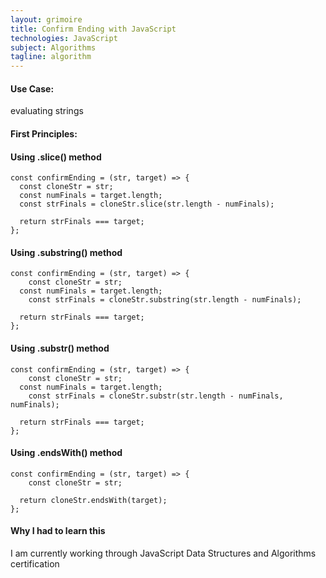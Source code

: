 ```yaml
---
layout: grimoire
title: Confirm Ending with JavaScript
technologies: JavaScript
subject: Algorithms
tagline: algorithm
---
```


#### Use Case:
evaluating strings
#### First Principles:

#### Using .slice() method
```
const confirmEnding = (str, target) => {
  const cloneStr = str;
  const numFinals = target.length;
  const strFinals = cloneStr.slice(str.length - numFinals);

  return strFinals === target;
};
```
#### Using .substring() method
```
const confirmEnding = (str, target) => {
	const cloneStr = str;
  const numFinals = target.length;
	const strFinals = cloneStr.substring(str.length - numFinals);

  return strFinals === target;
};
```
#### Using .substr() method
```
const confirmEnding = (str, target) => {
	const cloneStr = str;
  const numFinals = target.length;
	const strFinals = cloneStr.substr(str.length - numFinals, numFinals);

  return strFinals === target;
};
```
#### Using .endsWith() method
```
const confirmEnding = (str, target) => {
	const cloneStr = str;

  return cloneStr.endsWith(target);
};
```
#### Why I had to learn this
I am currently working through JavaScript Data Structures and Algorithms certification
